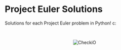 # Project Euler Solutions
Solutions for each Project Euler problem in Python! c:

<br />

<p align="center">
  <img src="https://user-images.githubusercontent.com/110672478/219828471-ae6035f9-ef1f-4531-9dc8-ddce089ababe.png" href="https://projecteuler.net" alt="CheckiO">
</p>
